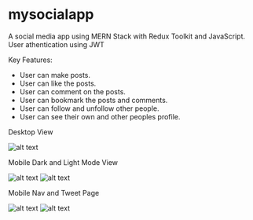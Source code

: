# mysocialapp

A social media app using MERN Stack with Redux Toolkit and JavaScript. User athentication using JWT

Key Features: 
- User can make posts. 
- User can like the posts.
- User can comment on the posts.
- User can bookmark the posts and comments.
- User can follow and unfollow other people.
- User can see their own and other peoples profile.

Desktop View

![alt text](https://res.cloudinary.com/ankitneog/image/upload/v1627053572/Desktop_View_qbngd2.png)

Mobile Dark and Light Mode View

![alt text](https://res.cloudinary.com/ankitneog/image/upload/v1627053570/Mobile_Home_Dark_Mode_pakfkk.png)
![alt text](https://res.cloudinary.com/ankitneog/image/upload/v1627053570/Mobile_Home_Light_Mode_yjppm7.png)

Mobile Nav and Tweet Page

![alt text](https://res.cloudinary.com/ankitneog/image/upload/v1627053569/Mobile_Nav_Page_ocw06b.png)
![alt text](https://res.cloudinary.com/ankitneog/image/upload/v1627053569/Mobile_Tweet_Page_l1x53d.png)
